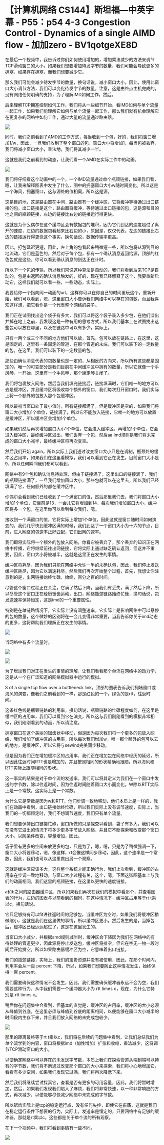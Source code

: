 # 【计算机网络 CS144】斯坦福—中英字幕 - P55：p54 4-3 Congestion Control - Dynamics of a single AIMD flow - 加加zero - BV1qotgeXE8D

在最后一个视频中，我告诉过你们如何使用增加的，增加乘法减少的方法来调节TCP滑动窗口的大小，如果我们想要增加待发字节的数量，我们可能会导致更多的拥塞，如果存在拥塞，而我们想要减少它。

那么我们可能会减少待发字节的数量，换句话说，减小窗口大小，因此，使用此窗口大小调节方法，我们可以变化待发字节的数量，注意，这是由终点主机完成的，没有网络任何明确的支持，为了理解IMD如何工作，然后。

后来理解TCP拥塞控制如何工作，我们将从一些细节开始，看IMD如何与单个流量一起工作，如果我们能理解它如何与单个流量一起工作，那么我们就有机会理解它在更复杂的网络中如何工作，通过大量的流量通过路由器。



![](img/ede9d721a7f0df8fa8b4647a41006fb5_1.png)

同时，我们之前看到了AMD的工作方式，每当收到一个包，好的，我们将窗口增加1/w，因此，一旦我们收到了整个窗口的包，窗口大小将增加1，每当包被丢弃，我们将减小窗口大小，乘法地，我们将其减少一半。

这就是我们之前看到的动态，让我们看一个AMD在实际工作中的动画。

![](img/ede9d721a7f0df8fa8b4647a41006fb5_3.png)

我们将仔细看这个动画中的一个，一个IMD流量通过单个瓶颈链接，如果我们看，嗯，让我来解释图表中发生了什么，图中的拥塞窗口大小w随时间变化，所以这是一个海风，拥塞窗口，这与源处的值相同，所以这是源。

这是目的地，这是路由器在中间，路由器有一个缓冲区，它将缓冲等待通过出口链接的包，出口链接是这个，路由器将缓冲，等待通过出口链接的包，这是源和目的地之间的瓶颈链接，左边的链接比右边的链接运行得更快。

这就是为什么偶尔在这个缓冲区会有数据包的堆积，因为它们到达的速度超过了离开的速度，左边的数据包看起来比右边的小，原因是，仅仅代表，左边的链接比右边的链接运行得更快这个事实，换句话说，数据传输率更高。

因此，打包延迟更短，因此，左上角的包看起来稍微短一些，所以包将从源到目的地流动，它们是蓝色的，然后对于每个包，都有一个确认消息返回给源，顶部的红色包就是这些，你可以看到确认消息的到达正在计时。

所以下一个包的传输，所以我们常说这种算法是自动的，我们将看到后来TCP是自动的，包是由返回的确认消息触发的，好的，现在我已经解释了这个，我要重新启动它，这样我们就可以看一些，一些动态，实际上。

我要给你一个指向同一动画的url，这样你可以在你自己的时间里玩这个，重新开始，我们可以看到，嗯，这里窗口大小告诉我们网络中可以存在的包数，而且我喜欢这样想，把它看作是一个代表整个网络的袋子。

我们正在试图找出这个袋子有多大，我们可以将这个袋子装入多少包，在他们溢出并掉在地上之前，我发现这是一种有用的思考方式，所以我们基本上在试图找出这些包可以放在哪里，以及在链路中可以有多少，实际上。

只有一两个或三个不同的地方他们可以放，首先，包可以放在链路上，在这里，这是固定的，这里有一条固定的管道，在那个管道的末端，我们可以装下的一定数量的包，在这里，我们可以装下的一定数量的包。

那些由确认消息代表的包数量也是一定的，从相反的方向来，所以所有这些都是固定的，唯一的可变部分是我们目前在中间缓冲区中拥有的数量，所以它就像一个手风琴，一开始，这里有一个手风琴，那个康定琴关闭了。

我们将包裹放入网络，然后当我们填充链接后，链接填满时，它们唯一的地方可以去是缓冲区，并且缓冲区将吸收每个额外的窗口，我们每次打开窗口时，我们实际上将一个额外的包放入那个包缓冲区。

所以最初当窗口处于最小值时，所有链接都满了，但是缓冲区是空的，如果我们将窗口大小增加1个单位，链接满了，所以它不能放入链接，它唯一的地方可以放置是缓冲区，所以缓冲区会增加1个单位。

如果我们然后再次增加窗口大小1个单位，它会进入缓冲区，再增加1个单位，它会进入缓冲区，最终缓冲区溢出，我们丢弃一个包，然后aa imd规则是我们将未完成的窗口大小减半，最终缓冲区将再次变空。

然后我们开始 again，所以实际上我们通过改变窗口大小只是在调制，瓶颈处的缓冲区占用率，如果我们在这里看模拟，我们可以看到它正在发生，目前窗口大小是9，所以任何瞬间我们都可以看到。

网络中有9个包和确认消息待处理，但由于链接满了，这里出口的链接满了，我们的瓶颈链接满了，一旦我们增加窗口大小，那些包就可以在这里去，所以我们已经填满了它，任何额外的都在缓冲区中。

你偶尔会看到我们已经收到了一个满窗口的值，然后那里我们去，我们将窗口大小增加1个单位，它目前是13，一会儿它将增加到14，每次我们增加窗口大小，缓冲区将多一个包，在这里你可以看到每次我们，嗯。

接收到一个满窗口的值，它将实际上增加1个单位，因此这就是窗口随时间如何演变的，我们几乎快到缓冲区满的时候，我们到达了一个窗口大小为十六的节点，目前，进入网络的包速率正好匹配，它们出网的速率。

我们即将实际将一个额外的包放入网络，你看它被丢弃了，那个丢弃的知识正在网络中传播，它将继续前往出网链接，它将实际上通过缺乏确认返回，但这并不重要，因此，窗口大小将被减半，这就是这里正在发生的事情。

缓冲区将耗尽，因为我们只能在网络中允许一半的未确认包，因此，我们停止发送缓冲区耗尽，因为它以满速耗尽，然后我们再次开始整个过程，首先，我想让你注意到的是，出网链接始终忙碌，始终，百分之百的时间。

尽管这个窗口过程正在关注，它满了然后下降，当我们有丢失，满了然后下降，所以尽管这个窗口正在经历锯齿运动，出口，网络瓶颈链路始终忙碌，换句话说，包发送速率保持恒定，这是imd的一个重要属性。

特别是在单链路情况下，它实际上没有调整速率，它实际上是影响网络中可以悬停的包的数量，这个微妙的区别将在一会儿变得非常重要，当我告诉你关于imd动态的更多，这将帮助我们理解正在发生的事情。



![](img/ede9d721a7f0df8fa8b4647a41006fb5_5.png)

当网络中有多个流量时。

![](img/ede9d721a7f0df8fa8b4647a41006fb5_7.png)

![](img/ede9d721a7f0df8fa8b4647a41006fb5_8.png)

为了增加我们对正在发生的事情的理解，让我们看看那个单流在网络中的动力学，这是从一个在广泛知道的网络模拟器中运行的模拟。

S of a single tcp flow over a bottleneck link，顶部的图表告诉我们拥堵窗口或海风的演变，像我们之前看到的一样，那是红色的一个，绿色的是rtt，往返时间。

这条红色线是瓶颈链路的利用率，换句话说，瓶颈链路的忙碌程度如何，在这里是缓冲区的占用率，我们可以看到它在演变，所以这与我们刚刚看到的模拟非常相似，我们刚刚看到的动画，所以请注意。

拥塞窗口在这个美丽的锯齿状中移动，但是因为每次我们将一个更多的包放入网络，我们增加了缓冲区的占用率，所以每次我们增加w，唯一那个额外的包可以去的地方，是缓冲区，所以它将与sewind完美同步移动。

但是因为我们正在增加缓冲区的占用率，我们正在增加包在网络中经历的延迟，所以因此往返时间RTT也是增加的，并且按照相同的形状精确地跟随，所以海风和RTT实际上跟随相同的形状。

这一事实的结果是对于单个流的发送率，我们可以将其定义为我们在一个窗口中发送的字节数，除以往返时间，因为往返时间随着窗口大小而变化，W除以RTT实际上是一个常数，这实际上是一个常数。

为什么它是常数是因为w和RTT，他们步调一致地移动，他们本质上是一样的，我们在动画中看到，出口链接始终忙碌，所以我们实际上没有调节速度，实际上，当我们的一切都恒定时，我们不想调节速度，我们只有单个流量。

我们想要保持出口链接忙碌，窗口所做的只是探查以看到，袋子有多大，我们可以在没有它溢出的情况下将多少更多字节放入网络，并且它不断探索和改变那个窗口大小，以防条件改变，容量增加，因此。

袋子里有更多的空间来放更多的包，只是为了，嗯，嗯，只是为了稍微强调一下，窗口大小将要移动，嗯，像这样，rt会像这样同步移动，因此，这个速率是一个常数，因此，我们也可以从这里做出另一个观察。

这就是缓冲区应该多大，这样整个系统才能正确行为，我们上次看到，缓冲区的占用率在步调一致地移动，与窗口大小过程有关，这个，嗯，下面这张图基本上与我们的动画相同，我们这里的瓶颈链接，在这里以更快的速度链接。

a和b之间的路由器缓冲区，所以如果我们再次在我们的模拟中看那个，并查看图表的行为，左边的图表与以前看到的相同，在这种情况下，缓冲区占用等于rt t乘以c，换句话说。

它只足够持有可以fit进往返时间的足够包，当缓冲区为空时，如果我们将缓冲区稍微缩小，这就是我们在这里做的事情，所以缓冲区更小，然后发生的是，当掉包后，缓冲区已经远远超过了，这是在这里发生的。

当窗口大小减少，并根据amd规则减半时，缓冲区会下降因为我们在网络中的有待处理的管道更少，因此源将停止发送包，缓冲区将排空，但它在空无一物一段时间后开始排空，所以如果路由器缓冲区为空，它意味着出口链接。

我们的瓶颈链接，实际上，我们的宝贵资源并没有被使用，因此，在那个时间内，利用率会从一百 percent 下降，所以，如果我们想要防止这种情况发生，始终保持一百 percent。

我们需要确保这种情况不会发生，因此，我们需要确保缓冲器永远不会为空，我们需要这种行为，从中我们需要一个缓冲器大小为 rtt times c，现在，为什么它特别是 rtt times c。

稍后你在问题集中会看到，但基本的直觉是，缓冲区的占用率，缓冲区的大小必须从峰值到谷底，在这里必须与峰值到谷底的距离相同，以便能够在窗口大小减半的时间段内生存下来，并且我们放入网络的未完成包较少。



![](img/ede9d721a7f0df8fa8b4647a41006fb5_10.png)

那里的距离最终等于rt t乘以c，我们将在后续的问题集中看到，让我们总结我们为单个流学到的内容，窗口将根据imd（加性增加）扩张和收缩，乘法减少，这将调节TCP滑动窗口的大小。

以便确定网络中可以存在的未发送字节数，本质上我们在探索管道从端到端可以持有的字节数，我们将不断通过改变那个窗口的大小来探索，我们将小心地增加它，看看有多少空间，如果我们发现它过满，我们将再次降低下来。

然后我们将继续尝试探索它，查看是否有更多的可用容量，因此，我们将暂时增加，然后，如果我们发现我们陷入了麻烦，我们将非常快速，以一种非常响应的方式，再次减少，以便能够尽快减少网络中未完成的字节数。

所以锯齿实际上是tcp的稳定运行点，没有任何失控，即使它在振荡，这就是我们在稳定运行条件下想要的行为，实际上，发送率是恒定的，只要网络中有足够的缓冲器，那就是rt乘以c，这些都是关于单个流的所有观察。

在下一个视频中，我们将看到事情有一些不同。

![](img/ede9d721a7f0df8fa8b4647a41006fb5_12.png)